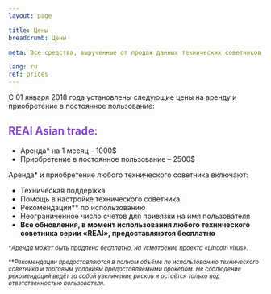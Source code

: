```yaml
---
layout: page

title: Цены
breadcrumb: Цены

meta: Все средства, вырученные от продаж данных технических советников, будут направленны на благотворительность.

lang: ru
ref: prices
---
```


С 01 января 2018 года установлены следующие цены на аренду и приобретение в постоянное пользование:

## <span style="color:#8b4ac7">REAl Asian trade:</span>

- Аренда* на 1 месяц – 1000$  
- Приобретение в постоянное пользование – 2500$

Аренда* и приобретение любого технического советника включают:

- Техническая поддержка
- Помощь в настройке технического советника
- Рекомендации** по использованию
- Неограниченное число счетов для привязки на имя пользователя
- **Все обновления, в момент использования любого технического советника серии «REAl», предоставляются бесплатно**


<small>\*_Аренда может быть продлена бесплатно, на усмотрение проекта «Lincoln virus»._</small>

<small>\*\*_Рекомендации предоставляются в полном объёме по использованию технического советника и торговым условиям предоставляемыми брокером. Не соблюдение рекомендаций ведёт за собой увеличение рисков и остаётся только под ответственностью пользователя._</small>
